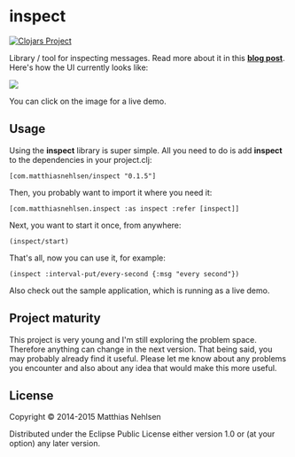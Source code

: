 # inspect

[![Clojars Project](http://clojars.org/com.matthiasnehlsen/inspect/latest-version.svg)](http://clojars.org/com.matthiasnehlsen/inspect)

Library / tool for inspecting messages. Read more about it in this **[blog post](http://matthiasnehlsen.com/blog/2014/11/14/Inspect/)**. Here's how the UI currently looks like:

<a href="http://inspect.matthiasnehlsen.com" target="_blank"><img src="http://matthiasnehlsen.com/images/inspect.png" /></a>

You can click on the image for a live demo.

## Usage

Using the **inspect** library is super simple. All you need to do is add **inspect** to the dependencies in your project.clj:

    [com.matthiasnehlsen/inspect "0.1.5"]

Then, you probably want to import it where you need it:

    [com.matthiasnehlsen.inspect :as inspect :refer [inspect]]

Next, you want to start it once, from anywhere:

    (inspect/start)

That's all, now you can use it, for example:

    (inspect :interval-put/every-second {:msg "every second"})

Also check out the sample application, which is running as a live demo.

## Project maturity

This project is very young and I'm still exploring the problem space. Therefore anything can change in the next version. That being said, you may probably already find it useful. Please let me know about any problems you encounter and also about any idea that would make this more useful.


## License

Copyright © 2014-2015 Matthias Nehlsen

Distributed under the Eclipse Public License either version 1.0 or (at your option) any later version.
